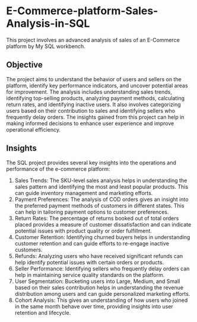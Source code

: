 # E-Commerce-platform-Sales-Analysis-in-SQL
This project involves an advanced analysis of sales of an E-Commerce platform by My SQL workbench.

## Objective
The project aims to understand the behavior of users and sellers on the platform, identify key performance indicators, and uncover potential areas for improvement. The analysis includes understanding sales trends, identifying top-selling products, analyzing payment methods, calculating return rates, and identifying inactive users. It also involves categorizing users based on their contribution to sales and identifying sellers who frequently delay orders. The insights gained from this project can help in making informed decisions to enhance user experience and improve operational efficiency.

## Insights
The SQL project provides several key insights into the operations and performance of the e-commerce platform:
1. Sales Trends: The SKU-level sales analysis helps in understanding the sales pattern and identifying the most and least popular products. This can guide inventory management and marketing efforts.
2. Payment Preferences: The analysis of COD orders gives an insight into the preferred payment methods of customers in different states. This can help in tailoring payment options to customer preferences.
3. Return Rates: The percentage of returns booked out of total orders placed provides a measure of customer dissatisfaction and can indicate potential issues with product quality or order fulfillment.
4. Customer Retention: Identifying churned buyers helps in understanding customer retention and can guide efforts to re-engage inactive customers.
5. Refunds: Analyzing users who have received significant refunds can help identify potential issues with certain orders or products.
6. Seller Performance: Identifying sellers who frequently delay orders can help in maintaining service quality standards on the platform.
7. User Segmentation: Bucketing users into Large, Medium, and Small based on their sales contribution helps in understanding the revenue distribution among users and can guide personalized marketing efforts.
8. Cohort Analysis: This gives an understanding of how users who joined in the same month behave over time, providing insights into user retention and lifecycle.
